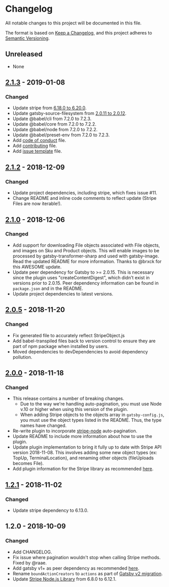# Changelog
All notable changes to this project will be documented in this file.

The format is based on [Keep a Changelog](https://keepachangelog.com/en/1.0.0/), and this project adheres to [Semantic Versioning](https://semver.org/spec/v2.0.0.html).

## Unreleased

- None

## [2.1.3](https://github.com/njosefbeck/gatsby-source-stripe/compare/v2.1.2...v2.1.3) - 2019-01-08
### Changed
- Update stripe from [6.18.0 to 6.20.0](https://github.com/stripe/stripe-node/blob/master/CHANGELOG.md).
- Update gatsby-source-filesystem from [2.0.11 to 2.0.12](https://github.com/gatsbyjs/gatsby/blob/master/packages/gatsby-source-filesystem/CHANGELOG.md).
- Update @babel/cli from 7.2.0 to 7.2.3.
- Update @babel/core from 7.2.0 to 7.2.2.
- Update @babel/node from 7.2.0 to 7.2.2.
- Update @babel/preset-env from 7.2.0 to 7.2.3.
- Add [code of conduct](CODE_OF_CONDUCT.md) file.
- Add [contributing](CONTRIBUTING.md) file.
- Add [issue template](ISSUE_TEMPLATE.md) file.

## [2.1.2](https://github.com/njosefbeck/gatsby-source-stripe/compare/v2.1.0...v2.1.2) - 2018-12-09
### Changed
- Update project dependencies, including stripe, which fixes issue #11.
- Change README and inline code comments to reflect update (Stripe Files are now iterable!).

## [2.1.0](https://github.com/njosefbeck/gatsby-source-stripe/compare/v2.0.5...v2.1.0) - 2018-12-06
### Changed
- Add support for downloading File objects associated with File objects, and images on Sku and Product objects. This will enable images to be processed by gatsby-transformer-sharp and used with gatsby-image. Read the updated README for more information. Thanks to @brxck for this AWESOME update.
- Update peer dependency for Gatsby to >= 2.0.15. This is necessary since the plugin uses "createContentDigest", which didn't exist in versions prior to 2.0.15. Peer dependency information can be found in `package.json` and in the README.
- Update project dependencies to latest versions.

## [2.0.5](https://github.com/njosefbeck/gatsby-source-stripe/compare/v2.0.0...v2.0.5) - 2018-11-20
### Changed
- Fix generated file to accurately reflect StripeObject.js
- Add babel-transpiled files back to version control to ensure they are part of npm package when installed by users.
- Moved dependencies to devDependencies to avoid dependency pollution.

## [2.0.0](https://github.com/njosefbeck/gatsby-source-stripe/compare/v1.2.1...v2.0.0) - 2018-11-18
### Changed
- This release contains a number of breaking changes.
  - Due to the way we're handling auto-pagination, you must use Node v.10 or higher when using this version of the plugin.
  - When adding Stripe objects to the objects array in `gatsby-config.js`, you must use the object types listed in the README. Thus, the type names have changed.
- Re-write plugin to incorporate [stripe-node](https://github.com/stripe/stripe-node) auto-pagination.
- Update README to include more information about how to use the plugin.
- Update plugin implementation to bring it fully up to date with Stripe API version 2018-11-08. This involves adding some new object types (ex: TopUp, TerminalLocation), and renaming other objects (fileUploads becomes File).
- Add plugin information for the Stripe library as recommended [here](https://github.com/stripe/stripe-node#writing-a-plugin).

## [1.2.1](https://github.com/njosefbeck/gatsby-source-stripe/compare/v1.2.0...v1.2.1) - 2018-11-02
### Changed
- Update stripe dependency to 6.13.0.

## 1.2.0 - 2018-10-09
### Changed
- Add CHANGELOG.
- Fix issue where pagination wouldn't stop when calling Stripe methods. Fixed by @raae.
- Add gatsby v1+ as peer dependency as recommended [here](https://github.com/gatsbyjs/gatsby/blob/master/docs/docs/migrating-from-v1-to-v2.md#for-plugin-maintainers).
- Rename `boundActionCreators` to `actions` as part of [Gatsby v2 migration](https://github.com/gatsbyjs/gatsby/blob/master/docs/docs/migrating-from-v1-to-v2.md#rename-boundactioncreators-to-actions).
- Update [Stripe Node.js Library](https://www.npmjs.com/package/stripe) from 6.8.0 to 6.12.1.